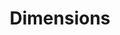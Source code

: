 ---
bigquery: https://console.cloud.google.com/bigquery?p=covid-19-dimensions-ai&page=table&d=data&t=publications
contributors: Digital Science, https://www.digital-science.com/
cost: Free for personal, non-commercial use.
description: Dimensions contains more than 100 million publications, ranging from
  articles published in scholarly journals, books and book chapters, to preprints
  and conference proceedings. All publications are contextualized with linked data
  sets, funding, publications, patents, clinical trials, and policy documents. You
  can also view associated categories, funders, institutions, and researcher profiles.
documentation: https://docs.dimensions.ai/bigquery/index.html
last_edit: 04/08/2022, 01:57:03
location: https://www.dimensions.ai/products/free/
maintained_by: Digital Science, https://www.digital-science.com/
schema_fields:
- repository_url
- category_hrcs_rac
- book_series_title
- external_ids
- start_date
- category_icrp_ct
- funder_org_state_codes
- date
- funding_gbp
- funder_countries
- volume
- conditions
- registry
- current_assignee
- name
- proceedings_title
- relationships
- funder_org_cities
- arxiv_id
- funding_aud
- gender
- granted_date
- date_online
- id
- application_number
- issue
- funding_eur
- priority_year
- resulting_publication_doi
- metrics
- current_assignee_orgs
- mesh_terms
- altmetrics
- authors
- language
- associated_publication_arxiv_id
- title
- current_assignee_countries
- types
- funding_details
- category_uoa
- phase
- created_date
- categories
- publisher
- associated_publication_pmid
- end_date
- address
- category_hrcs_hc
- journal_lists
- date_imported_gbq
- associated_grant_ids
- grant_number
- funding_cny
- acronym
- funding_cad
- labels
- category_icrp_cso
- status
- subtitles
- filing_date
- original_abstract
- legal_status
- conference
- original_title
- category_for
- pmid
- established
- research_org_cities
- isbn
- inventor_names
- source_id
- associated_publication_id
- citation_string
- research_org_countries
- active_years
- priority_date
- jurisdiction
- kind
- doi
- cited_by_ids
- pmcid
- publication_ids
- organisation_details
- eisbn
- license
- date_normal
- research_org_state_names
- family_members_ids
- granted_year
- expiration_year
- start_year
- funding_currency
- citations_count
- date_modified
- supporting_grant_ids
- description
- repository_name
- research_orgs
- year
- assignee_countries
- editors
- category_bra
- wikipedia_url
- mesh_headings
- assignee_orgs
- cpc
- funding_amount
- expiration_date
- funding_usd
- researcher_ids
- aliases
- publication_year
- citations
- patent_ids
- family_id
- funder_org_acronyms
- linkout
- research_org_city_names
- acknowledgements
- type
- category_sdg
- funder_orgs
- journal
- end_year
- funding_chf
- book_title
- acronyms
- category_hra
- open_access_categories_v2
- filing_year
- brief_title
- date_print
- abstract
- research_org_country_names
- family_count
- category_rcdc
- reference_ids
- original_assignee_orgs
- funder_org_countries
- ipcr
- funding_jpy
- embargo_date
- open_access_categories
- funder_org
- resulting_publication_ids
- legal_events
- date_inserted
- email_address
- interventions
- links
- parent_id
- foa_number
- clinical_trial_ids
- research_org_state_codes
- associated_publication_doi
- funding_nzd
- filing_status
- repository_id
- original_assignee_countries
- pages
- investigators
- concepts
- publication_date
- original_assignee
shortname: dimensions
tags:
- scholarly literature
- patents
- funding
- clinical trials
- academic profiles
terms_of_use: 'Use of both the Dimensions COVID-19 dataset and full Dimensions dataset
  are subject to the Dimensions Terms of use: https://www.dimensions.ai/policies-terms-legal '
title: Dimensions
uuid: dcff88bd-fe6b-4fdb-8159-809bf9d7bc1c
---